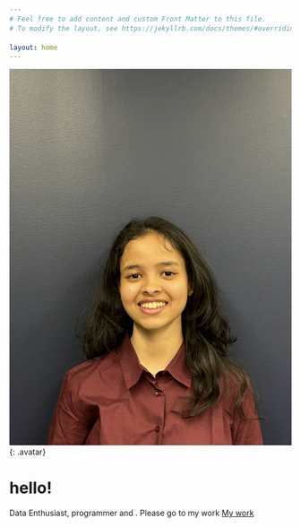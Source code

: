```yaml
---
# Feel free to add content and custom Front Matter to this file.
# To modify the layout, see https://jekyllrb.com/docs/themes/#overriding-theme-defaults

layout: home
---
```

![Roshita Seelam](/assets/images/IMG_2808.jpg){: .avatar}
# hello!
Data Enthusiast, programmer and . Please go to my work [My work](/mywork)


[def]: /assets/images/IMG_2808.jpg